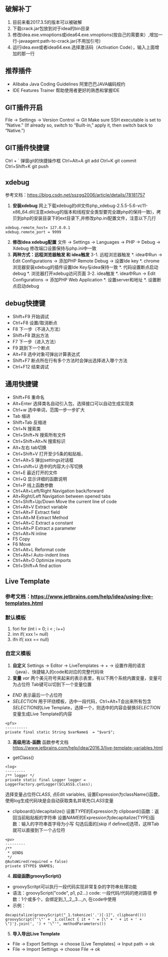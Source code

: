 ## 破解补丁
1. 目前来看2017.3.5的版本可以被破解
2. 下载crack.jar包放到对于idea的bin目录
3. 修改idea.exe.vmoptions或idea64.exe.vmoptions(按自己的需要来）,增加一行-javaagent:path-to-crack.jar(不用加引号)
4. 运行idea.exe或者idea64.exe.选择激活码（Activation Code），输入上面增加的那一行

## **推荐插件**
* Alibaba Java Coding Guidelines 阿里巴巴JAVA编码规约
* IDE Features Trainer 帮助使用者更好的熟悉和掌握IDE

## **GIT插件开启**
File -> Settings -> Version Control -> Git
Make sure SSH executable is set to “Native.” (If already so, switch to “Built-in,” apply it, then switch back to “Native.”)

## **GIT插件快捷键**
Ctrl + `    弹窗git的快捷操作框
Ctrl+Alt+A  git add
Ctrl+K      git commit
Ctrl+Shift+K git push


## **xdebug**
参考文档：https://blog.csdn.net/sszgg2006/article/details/78181757
1. **安装xdebug**
网上下载xdebug的dll文件php_xdebug-2.5.5-5.6-vc11-x86_64.dll(注意xdebug的版本和线程安全类型要完全跟php的保持一致)，拷贝到php的安装目录下的ext目录下,并修改php.ini配置文件，注意以下几行
```
xdebug.remote_host= 127.0.0.1
xdebug.remote_port = 9999
```
2. **修改idea xdebug配置**
文件 -> Settings -> Languages -> PHP -> Debug -> Xdebug
修改端口设置保持与php.ini中一致
3. **两种方式：远程浏览器触发 和 idea触发**
3-1. 远程浏览器触发
*. idea中Run -> Edit Configurations -> 添加PHP Remote Debug -> 设置Ide key
*. chrome浏览器安装xdebug的插件设置Ide Key与idea保持一致
*. 代码设置断点启动debug
*. 浏览器打开xdebug访问页面
3-2. idea触发
*. idea中Run -> Edit Configurations -> 添加PHP Web Application
*. 设置server和地址
*. 设置断点启动debug

## **debug快捷键**
* Shift+F9  开始调试
* Ctrl+F8 设置/取消断点
* F8  下一步（不进入方法）
* Shift+F8 跳出方法
* F7  下一步（进入方法）
* F9  跳到下一个断点
* Alt+F8 选中对象可弹出计算表达式
* Shift+F7  断点所在行有多个方法时会弹出选择进入哪个方法
* Ctrl+F12 结束调试

## **通用快捷键**
* Shift+F6  重命名
* Alt+Enter 选择类名自动引入包，选择接口可以自动生成实现类
* Ctrl+w 选中单词，范围一步一步扩大
* Tab 缩进
* Shift+Tab 反缩进
* Ctrl+N 搜索类
* Ctrl+Shift+N  搜索所有文件
* Ctrl+Shift+Alt+N 搜索标识
* Alt+左右  tab切换
* Ctrl+Shift+V 打开至少5条的粘贴板、
* Ctrl+Alt+S 弹出settings对话框
* Ctrl+shift+U 选中的内容大小写切换
* Ctrl+E 最近打开的文件
* Ctrl+Q 显示详细的函数说明
* Ctrl+P 线上函数参数
* Ctrl+Alt+Left/Right Navigation back/forward
* Alt+Right/Left Navigation between opened tabs
* Ctrl+Shift+Up/Down Move the current line of code
* Ctrl+Alt+V Extract variable
* Ctrl+Alt+F Extract field
* Ctrl+Alt+M Extract Method
* Ctrl+Alt+C Extract a constant
* Ctrl+Alt+P Extract a parameter
* Ctrl+Alt+N inline
* F5 Copy
* F6 Move
* Ctrl+Alt+L Reformat code
* Ctrl+Alt+I Auto-indent lines
* Ctrl+Alt+O Optimize imports
* Ctrl+Shift+A find action


## **Live Template**
### 参考文档：https://www.jetbrains.com/help/idea/using-live-templates.html
### 默认模板
1. fori   for (int i = 0; i < ; i++)
2. inn    if( xxx != null)
3. ifn    if( xxx == null)
### 自定义模板
1. **自定义**
Settings -> Editor -> LiveTemplates -> +  -> 设置作用的语言（java）、快捷输入的code和对应的完整代码块
2. **变量**
$var$ 两个美元符号夹起来的表示表里，有以下两个系统内置变量，变量可为占位符
Tab键可以切到下一个变量位置
* $END$ 表示最后一个占位符
* $SELECTION$ 用于环绕模板，选中一段代码，Ctrl+Alt+T会出来所有包含$SELECTION$的Live Template，选择一个，则选中的内容会替换$SELECTION$变量生成Live Template的内容
```
<pfs>
----------
private final static String $varName$  = "$var$";
```
3. **高级用法-函数**
函数参考文档 https://www.jetbrains.com/help/idea/2016.3/live-template-variables.html

* getClass()
```
<log>
---------
/** logger */
private static final Logger logger = LoggerFactory.getLogger($CLASS$.class);
```
选择变量占位符$CLASS$, 点Edit variables, 设置Expression为className()函数，使用log生成代码块是会自动获取类名并填充$CLASS$变量

* clipboard()/decapitalize()
设置$TYPE$的Expression为 clipboard()函数：返回当前粘贴板的字符串
设置$NAME$的Expression为decapitalize(TYPE)函数：输入的字符串首字母为小写
勾选后面的[skip if defined]选项，这样Tab就可以直接到下一个占位符

```
<pv>
---------
/**
 * $END$
 */
@AutoWired(required = false)
private $TYPE$ $NAME$;
```
4. **超级函数groovyScript()**

* groovyScritpt可以执行一段代码实现非常复杂的字符串处理功能
* 语法：groovyScript("code", p1, p2...)
  code: 一段代码/代码的绝对路径
  参数：1个或多个，会绑定到_1,_2,_3..._n, 在code中使用
* 示例：

```
decapitalize(groovyScript("_1.tokenize('.')[-1]", clipboard()))
groovyScript("'\"' + _1.collect { it + ' = [\" + ' + it + ' + \"]'}.join(', ') + '\"'", methodParameters())
```
5. **导入导出Live Template**

* File -> Export Settings -> choose [Live Templates] -> Input path -> ok
* File -> Import Settings -> choose File -> ok
